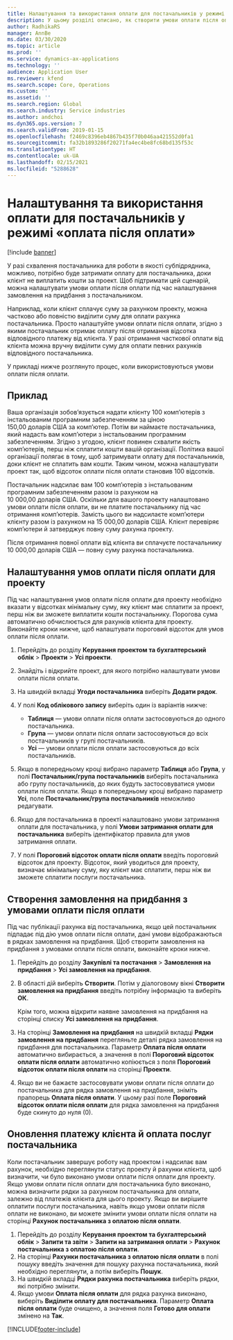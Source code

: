 ```yaml
---
title: Налаштування та використання оплати для постачальників у режимі «оплата після оплати»
description: У цьому розділі описано, як створити умови оплати після оплати, щоб можна було виділити часткову оплату для постачальників залежно від платежів клієнтів.
author: RadhikaRS
manager: AnnBe
ms.date: 03/30/2020
ms.topic: article
ms.prod: ''
ms.service: dynamics-ax-applications
ms.technology: ''
audience: Application User
ms.reviewer: kfend
ms.search.scope: Core, Operations
ms.custom: ''
ms.assetid: ''
ms.search.region: Global
ms.search.industry: Service industries
ms.author: andchoi
ms.dyn365.ops.version: 7
ms.search.validFrom: 2019-01-15
ms.openlocfilehash: f2469c8396eb4867b435f70b046aa421552d0fa1
ms.sourcegitcommit: fa32b1893286f20271fa4ec4be8fc68bd135f53c
ms.translationtype: HT
ms.contentlocale: uk-UA
ms.lasthandoff: 02/15/2021
ms.locfileid: "5288628"
---
```

# <a name="set-up-and-use-pay-when-paid-vendor-payments"></a>Налаштування та використання оплати для постачальників у режимі «оплата після оплати»

[!include [banner](../includes/banner.md)]

У разі схвалення постачальника для роботи в якості субпідрядника, можливо, потрібно буде затримати оплату для постачальника, доки клієнт не виплатить кошти за проект. Щоб підтримати цей сценарій, можна налаштувати умови оплати після оплати під час налаштування замовлення на придбання з постачальником.

Наприклад, коли клієнт сплачує суму за рахунком проекту, можна частково або повністю виділити суму для оплати рахунка постачальника. Просто налаштуйте умови оплати після оплати, згідно з якими постачальник отримає оплату після отримання відсотка відповідного платежу від клієнта. У разі отримання часткової оплати від клієнта можна вручну виділити суму для оплати певних рахунків відповідного постачальника.

У прикладі нижче розглянуто процес, коли використовуються умови оплати після оплати.

## <a name="example"></a>Приклад

Ваша організація зобов’язується надати клієнту 100 комп’ютерів з інстальованим програмним забезпеченням за ціною 150,00 доларів США за комп’ютер. Потім ви наймаєте постачальника, який надасть вам комп’ютери з інстальованим програмним забезпеченням. Згідно з угодою, клієнт повинен схвалити якість комп’ютерів, перш ніж сплатити кошти вашій організації. Політика вашої організації полягає в тому, щоб затримувати оплату для постачальників, доки клієнт не сплатить вам кошти. Таким чином, можна налаштувати проект так, щоб відсоток оплати після оплати становив 100 відсотків.

Постачальник надсилає вам 100 комп’ютерів з інстальованим програмним забезпеченням разом із рахунком на 10 000,00 доларів США. Оскільки для вашого проекту налаштовано умови оплати після оплати, ви не платите постачальнику під час отримання комп’ютерів. Замість цього ви надсилаєте комп’ютери клієнту разом із рахунком на 15 000,00 доларів США. Клієнт перевіряє комп’ютери й затверджує повну суму рахунка проекту.

Після отримання повної оплати від клієнта ви сплачуєте постачальнику 10 000,00 доларів США — повну суму рахунка постачальника.

## <a name="set-up-pwp-terms-for-a-project"></a>Налаштування умов оплати після оплати для проекту

Під час налаштування умов оплати після оплати для проекту необхідно вказати у відсотках мінімальну суму, яку клієнт має сплатити за проект, перш ніж ви зможете виплатити кошти постачальнику. Порогова сума автоматично обчислюється для рахунків клієнта для проекту. Виконайте кроки нижче, щоб налаштувати пороговий відсоток для умов оплати після оплати.

1. Перейдіть до розділу **Керування проектом та бухгалтерський облік** \> **Проекти** \> **Усі проекти**.
2. Знайдіть і відкрийте проект, для якого потрібно налаштувати умови оплати після оплати.
3. На швидкій вкладці **Угоди постачальника** виберіть **Додати рядок**.
3. У полі **Код облікового запису** виберіть один із варіантів нижче:

    - **Таблиця** — умови оплати після оплати застосовуються до одного постачальника.
    - **Група** — умови оплати після оплати застосовуються до всіх постачальників у групі постачальників.
    - **Усі** — умови оплати після оплати застосовуються до всіх постачальників.

4. Якщо в попередньому кроці вибрано параметр **Таблиця** або **Група**, у полі **Постачальник/група постачальників** виберіть постачальника або групу постачальників, до яких будуть застосовуватися умови оплати після оплати. Якщо в попередньому кроці вибрано параметр **Усі**, поле **Постачальник/група постачальників** неможливо редагувати.
5. Якщо для постачальника в проекті налаштовано умови затримання оплати для постачальника, у полі **Умови затримання оплати для постачальника** виберіть ідентифікатор правила для умов затримання оплати.
6. У полі **Пороговий відсоток оплати після оплати** введіть пороговий відсоток для проекту. Відсоток, який уводиться для проекту, визначає мінімальну суму, яку клієнт має сплатити, перш ніж ви зможете сплатити послуги постачальника.

## <a name="create-a-po-that-has-pwp-terms"></a>Створення замовлення на придбання з умовами оплати після оплати

Під час публікації рахунка від постачальника, якщо цей постачальник підпадає під дію умов оплати після оплати, дані умови відображаються в рядках замовлення на придбання. Щоб створити замовлення на придбання з умовами оплати після оплати, виконайте кроки нижче.

1. Перейдіть до розділу **Закупівлі та постачання** \> **Замовлення на придбання** \> **Усі замовлення на придбання**.
2. В області дій виберіть **Створити**. Потім у діалоговому вікні **Створити замовлення на придбання** введіть потрібну інформацію та виберіть **ОК**.

    Крім того, можна відкрити наявне замовлення на придбання на сторінці списку **Усі замовлення на придбання**.

4. На сторінці **Замовлення на придбання** на швидкій вкладці **Рядки замовлення на придбання** перегляньте деталі рядка замовлення на придбання для постачальника. Параметр **Оплата після оплати** автоматично вибирається, а значення в полі **Пороговий відсоток оплати після оплати** автоматично копіюється з поля **Пороговий відсоток оплати після оплати** на сторінці **Проекти**.
6. Якщо ви не бажаєте застосовувати умови оплати після оплати до постачальника для рядка замовлення на придбання, зніміть прапорець **Оплата після оплати**. У цьому разі поле **Пороговий відсоток оплати після оплати** для рядка замовлення на придбання буде скинуто до нуля (0).

## <a name="update-a-customer-payment-and-pay-the-vendor"></a>Оновлення платежу клієнта й оплата послуг постачальника

Коли постачальник завершує роботу над проектом і надсилає вам рахунок, необхідно переглянути статус проекту й рахунки клієнта, щоб визначити, чи було виконано умови оплати після оплати для проекту. Якщо умови оплати після оплати для постачальника було виконано, можна визначити рядки за рахунком постачальника для оплати, залежно від платежів клієнта для цього проекту. Якщо ви вирішите оплатити послуги постачальника, навіть якщо умови оплати після оплати не виконано, ви можете змінити умови оплати після оплати на сторінці **Рахунок постачальника з оплатою після оплати**.

1. Перейдіть до розділу **Керування проектом та бухгалтерський облік** \> **Запити та звіти** \> **Запити на затримання оплати** \> **Рахунок постачальника з оплатою після оплати**.
2. На сторінці **Рахунки постачальника з оплатою після оплати** в полі пошуку введіть значення для пошуку рахунка постачальника, який необхідно переглянути, а потім виберіть **Пошук**.
3. На швидкій вкладці **Рядки рахунка постачальника** виберіть рядки, які потрібно змінити.
4. Якщо умови **Оплата після оплати** для рядка рахунка виконано, виберіть **Виділити оплату для постачальника**. Параметр **Оплата після оплати** буде очищено, а значення поля **Готово для оплати** змінено на **Так**.


[!INCLUDE[footer-include](../includes/footer-banner.md)]